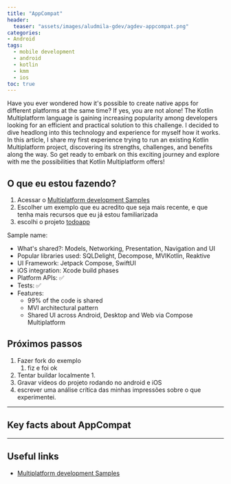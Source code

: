 ```yaml
---
title: "AppCompat"
header:
  teaser: "assets/images/aludmila-gdev/agdev-appcompat.png"
categories:
- Android
tags:
  - mobile development
  - android
  - kotlin
  - kmm
  - ios
toc: true
---
```


Have you ever wondered how it's possible to create native apps for different platforms at the same time? If yes, you are not alone! The Kotlin Multiplatform language is gaining increasing popularity among developers looking for an efficient and practical solution to this challenge. I decided to dive headlong into this technology and experience for myself how it works. In this article, I share my first experience trying to run an existing Kotlin Multiplatform project, discovering its strengths, challenges, and benefits along the way. So get ready to embark on this exciting journey and explore with me the possibilities that Kotlin Multiplatform offers!

## O que eu estou fazendo?

1. Acessar o [Multiplatform development Samples](https://kotlinlang.org/docs/multiplatform-mobile-samples.html)
2. Escolher um exemplo que eu acredito que seja mais recente, e que tenha mais recursos que eu já estou familiarizada
3. escolhi o projeto [todoapp](https://github.com/JetBrains/compose-multiplatform/tree/master/examples/todoapp)


Sample name: 
* What's shared?: Models, Networking, Presentation, Navigation and UI
* Popular libraries used: SQLDelight, Decompose, MVIKotlin, Reaktive
* UI Framework: Jetpack Compose, SwiftUI
* iOS integration: Xcode build phases
* Platform APIs: ✅
* Tests: ✅
* Features: 
  * 99% of the code is shared 
  * MVI architectural pattern 
  * Shared UI across Android, Desktop and Web via Compose Multiplatform

## Próximos passos

1. Fazer fork do exemplo
   1. fiz e foi ok
2. Tentar buildar localmente
   1. 
3. Gravar vídeos do projeto rodando no android e iOS
4. escrever uma análise crítica das minhas impressões sobre o que experimentei.

___

## Key facts about AppCompat


___
## Useful links

- [Multiplatform development Samples](https://kotlinlang.org/docs/multiplatform-mobile-samples.html)